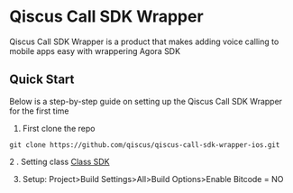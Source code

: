 # Qiscus Call SDK Wrapper 

Qiscus Call SDK Wrapper is a product that makes adding voice calling to mobile apps easy with wrappering Agora SDK

## Quick Start

Below is a step-by-step guide on setting up the Qiscus Call SDK Wrapper for the first time
1. First clone the repo

```
git clone https://github.com/qiscus/qiscus-call-sdk-wrapper-ios.git
```

2 . Setting class [Class SDK](https://github.com/qiscus/qiscus-call-sdk-wrapper-ios/blob/master/HDCallExample/CallSDK.swift) 


3. Setup: Project>Build Settings>All>Build Options>Enable Bitcode = NO
